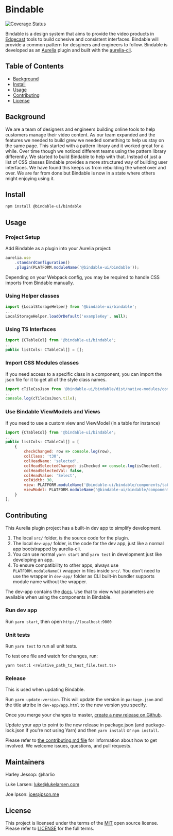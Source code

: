 # Bindable

[![Coverage Status](https://coveralls.io/repos/github/bindable-ui/bindable/badge.svg?branch=master)](https://coveralls.io/github/bindable-ui/bindable?branch=master)

Bindable is a design system that aims to provide the video products in <a href="https://www.edgecast.com" target="_blank" rel="noopener">Edgecast</a> tools to build cohesive and consistent interfaces. Bindable will provide a common pattern for desginers and engineers to follow. Bindable is developed as an <a href="https://aurelia.io" target="_blank" rel="noopener">Aurelia</a> plugin and built with the <a href="https://github.com/aurelia/cli" target="_blank" rel="noopener">aurelia-cli</a>.

## Table of Contents

- [Background](#background)
- [Install](#install)
- [Usage](#usage)
- [Contributing](#contributing)
- [License](#license)

## Background

We are a team of designers and engineers building online tools to help customers manage their video content. As our team expanded and the features we needed to build grew we needed something to help us stay on the same page. This started with a pattern library and it worked great for a while. Over time though we noticed different teams using the pattern library differently. We started to build Bindable to help with that. Instead of just a list of CSS classes Bindable provides a more structured way of building user interfaces. We have found this keeps us from rebuilding the wheel over and over. We are far from done but Bindable is now in a state where others might enjoying using it.

## Install

```bash
npm install @bindable-ui/bindable
```

## Usage

### Project Setup

Add Bindable as a plugin into your Aurelia project:

```js
aurelia.use
    .standardConfiguration()
    .plugin(PLATFORM.moduleName('@bindable-ui/bindable'));
```

Depending on your Webpack config, you may be required to handle CSS imports from Bindable manually.

### Using Helper classes

```js
import {LocalStorageHelper} from '@bindable-ui/bindable';
...
LocalStorageHelper.loadOrDefault('exampleKey', null);
```

### Using TS Interfaces

```js
import {CTableCol} from '@bindable-ui/bindable';
...
public listCols: CTableCol[] = [];
```

### Import CSS Modules classes

If you need access to a specific class in a component, you can import the json file for it to get all of the style class names.

```js
import cTileCssJson from '@bindable-ui/bindable/dist/native-modules/components/tile/c-tile/c-tile.css.json';
...
console.log(cTileCssJson.tile);
```

### Use Bindable ViewModels and Views

If you need to use a custom view and ViewModel (in a table for instance)

```js
import {CTableCol} from '@bindable-ui/bindable';
...
public listCols: CTableCol[] = [
    {
        checkChanged: row => console.log(row),
        colClass: 't30',
        colHeadName: 'selected',
        colHeadSelectedChanged: isChecked => console.log(isChecked),
        colHeadSelectedVal: false,
        colHeadValue: 'Select',
        colWidth: 30,
        view: PLATFORM.moduleName('@bindable-ui/bindable/components/tables/td-contents/c-td-check/c-td-check.html'),
        viewModel: PLATFORM.moduleName('@bindable-ui/bindable/components/tables/td-contents/c-td-check/c-td-check'),
    }
];
```

## Contributing

This Aurelia plugin project has a built-in dev app to simplify development.

1. The local `src/` folder, is the source code for the plugin.
2. The local `dev-app/` folder, is the code for the dev app, just like a normal app bootstrapped by aurelia-cli.
3. You can use normal `yarn start` and `yarn test` in development just like developing an app.
4. To ensure compatibility to other apps, always use `PLATFORM.moduleName()` wrapper in files inside `src/`. You don't need to use the wrapper in `dev-app/` folder as CLI built-in bundler supports module name without the wrapper.

The dev-app contains the <a href="https://bindable-ui.com" target="_blank" rel="noopener">docs</a>. Use that to view what parameters are available when using the components in Bindable.

### Run dev app

Run `yarn start`, then open `http://localhost:9000`

### Unit tests

Run `yarn test` to run all unit tests.

To test one file and watch for changes, run:

```shell
yarn test:1 <relative_path_to_test_file.test.ts>
```

### Release

This is used when updating Bindable.

Run `yarn update-version`. This will update the version in `package.json` and the title attribe in `dev-app/app.html` to the new version you specify.

Once you merge your changes to master, [create a new release on Github](https://github.com/bindable-ui/bindable/releases).

Update your app to point to the new release in package.json (and package-lock.json if you're not using Yarn) and then `yarn install` or `npm install`.

Please refer to [the contributing.md file](Contributing.md) for information about how to get involved. We welcome issues, questions, and pull requests.

## Maintainers

Harley Jessop: @harlio

Luke Larsen: luke@lukelarsen.com

Joe Ipson: joe@ipson.me

## License

This project is licensed under the terms of the [MIT](LICENSE) open source license. Please refer to [LICENSE](LICENSE) for the full terms.
